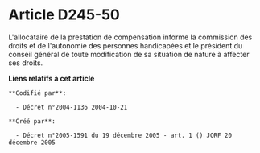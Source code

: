 # Article D245-50

L'allocataire de la prestation de compensation informe la commission des droits et de l'autonomie des personnes handicapées
et le président du conseil général de toute modification de sa situation de nature à affecter ses droits.

**Liens relatifs à cet article**

	**Codifié par**:

	  - Décret n°2004-1136 2004-10-21

	**Créé par**:

	  - Décret n°2005-1591 du 19 décembre 2005 - art. 1 () JORF 20 décembre 2005
